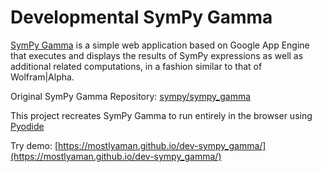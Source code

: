 # Developmental SymPy Gamma
[SymPy Gamma](https://sympygamma.com/) is a simple web application based on Google App Engine that executes and displays the results of SymPy expressions as well as additional related computations, in a fashion similar to that of Wolfram|Alpha.

Original SymPy Gamma Repository: [sympy/sympy_gamma](https://github.com/sympy/sympy_gamma)

This project recreates SymPy Gamma to run entirely in the browser using [Pyodide](https://pyodide.org/en/stable/)

Try demo: [https://mostlyaman.github.io/dev-sympy_gamma/](https://mostlyaman.github.io/dev-sympy_gamma/)
